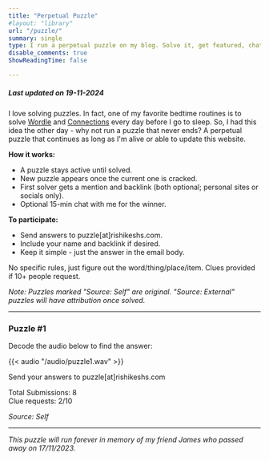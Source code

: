 ```yaml
---
title: "Perpetual Puzzle"
#layout: "library"
url: "/puzzle/"
summary: single
type: I run a perpetual puzzle on my blog. Solve it, get featured, chat with me. New puzzles when solved.
disable_comments: true
ShowReadingTime: false

---
```


##### Last updated on 19-11-2024


I love solving puzzles. In fact, one of my favorite bedtime routines is to solve [Wordle](https://www.nytimes.com/games/wordle/index.html) and [Connections](https://www.nytimes.com/games/connections) every day before I go to sleep. So, I had this idea the other day - why not run a puzzle that never ends? A perpetual puzzle that continues as long as I'm alive or able to update this website.

**How it works:**
- A puzzle stays active until solved.
- New puzzle appears once the current one is cracked.
- First solver gets a mention and backlink (both optional; personal sites or socials only).
- Optional 15-min chat with me for the winner.

**To participate:**
- Send answers to puzzle[at]rishikeshs.com.
- Include your name and backlink if desired.
- Keep it simple - just the answer in the email body.

No specific rules, just figure out the word/thing/place/item. Clues provided if 10+ people request.

*Note: Puzzles marked "Source: Self" are original. "Source: External" puzzles will have attribution once solved.*

---

### Puzzle #1

Decode the audio below to find the answer:

{{< audio "/audio/puzzle1.wav" >}}  


 

Send your answers to puzzle[at]rishikeshs.com

Total Submissions: 8  
Clue requests: 2/10

*Source: Self*

---




*This puzzle will run forever in memory of my friend James who passed away on 17/11/2023.*
